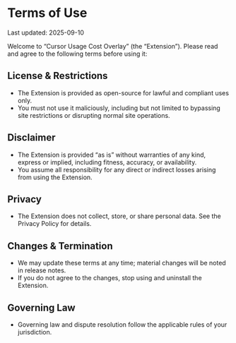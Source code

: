 # Terms of Use

Last updated: 2025-09-10

Welcome to “Cursor Usage Cost Overlay” (the “Extension”). Please read and agree to the following terms before using it:

## License & Restrictions
- The Extension is provided as open-source for lawful and compliant uses only.
- You must not use it maliciously, including but not limited to bypassing site restrictions or disrupting normal site operations.

## Disclaimer
- The Extension is provided “as is” without warranties of any kind, express or implied, including fitness, accuracy, or availability.
- You assume all responsibility for any direct or indirect losses arising from using the Extension.

## Privacy
- The Extension does not collect, store, or share personal data. See the Privacy Policy for details.

## Changes & Termination
- We may update these terms at any time; material changes will be noted in release notes.
- If you do not agree to the changes, stop using and uninstall the Extension.

## Governing Law
- Governing law and dispute resolution follow the applicable rules of your jurisdiction.
